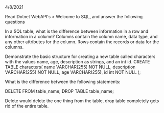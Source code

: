4/8/2021

Read Dotnet WebAPI's > Welcome to SQL, and answer the following questions

In a SQL table, what is the difference between information in a row and information in a column?
Columns contain the column name, data type, and any other attributes for the column. Rows contain the records or data for the columns.


Demonstrate the basic structure for creating a new table called characters with the values name, age, description as strings, and an int id.
CREATE TABLE characters(
  name VARCHAR(255) NOT NULL,
  description VARCHAR(255) NOT NULL,
  age VARCHAR(255),
  id int NOT NULL
);

What is the difference between the following statements:

DELETE FROM table_name;
DROP TABLE table_name;

Delete would delete the one thing from the table, drop table completely gets rid of the entire table.